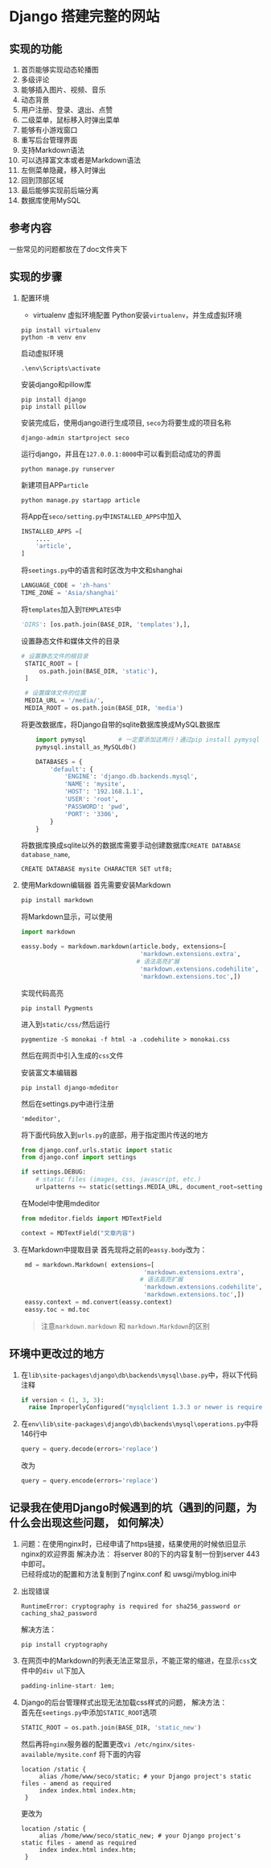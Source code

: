 # Django 搭建完整的网站

## 实现的功能
1. 首页能够实现动态轮播图
2. 多级评论
3. 能够插入图片、视频、音乐
4. 动态背景
5. 用户注册、登录、退出、点赞
6. 二级菜单，鼠标移入时弹出菜单
7. 能够有小游戏窗口
8. 重写后台管理界面
9. 支持Markdown语法
10. 可以选择富文本或者是Markdown语法
11. 左侧菜单隐藏，移入时弹出
12. 回到顶部区域
13. 最后能够实现前后端分离
14. 数据库使用MySQL

## 参考内容
一些常见的问题都放在了doc文件夹下

## 实现的步骤
1. 配置环境
   * virtualenv 虚拟环境配置
    Python安装`virtualenv`，并生成虚拟环境
    ```
    pip install virtualenv
    python -m venv env
    ```
    启动虚拟环境
    ```
    .\env\Scripts\activate
    ```
    安装django和pillow库
    ```
    pip install django
    pip install pillow
    ```

    安装完成后，使用django进行生成项目, `seco`为将要生成的项目名称
    ```
    django-admin startproject seco
    ```
    运行django，并且在`127.0.0.1:8000`中可以看到启动成功的界面
    ```
    python manage.py runserver 
    ```
    新建项目APP`article`
    ```
    python manage.py startapp article
    ```
    将App在`seco/setting.py`中`INSTALLED_APPS`中加入
    ```python
    INSTALLED_APPS =[
        ....
        'article',
    ]
    ```
    将`seetings.py`中的语言和时区改为中文和shanghai 
    ```python
    LANGUAGE_CODE = 'zh-hans'
    TIME_ZONE = 'Asia/shanghai'
    ```

    将`templates`加入到`TEMPLATES`中
    ```python
    'DIRS': [os.path.join(BASE_DIR, 'templates'),],
    ```
    设置静态文件和媒体文件的目录
    ```python
    # 设置静态文件的根目录
     STATIC_ROOT = [
         os.path.join(BASE_DIR, 'static'),
     ]

     # 设置媒体文件的位置
     MEDIA_URL = '/media/',
     MEDIA_ROOT = os.path.join(BASE_DIR, 'media')
    ```

    将更改数据库，将Django自带的sqlite数据库换成MySQL数据库
    ```python
        import pymysql         # 一定要添加这两行！通过pip install pymysql！
        pymysql.install_as_MySQLdb()

        DATABASES = {
            'default': {
                'ENGINE': 'django.db.backends.mysql',
                'NAME': 'mysite',
                'HOST': '192.168.1.1',
                'USER': 'root',
                'PASSWORD': 'pwd',
                'PORT': '3306',
            }
        }
    ```
    将数据库换成sqlite以外的数据库需要手动创建数据库`CREATE DATABASE database_name`,
    ```
    CREATE DATABASE mysite CHARACTER SET utf8;
    ```

2. 使用Markdown编辑器
   首先需要安装Markdown
   ```python 
   pip install markdown 
   ```
   将Markdown显示，可以使用
    ```python
    import markdown

    eassy.body = markdown.markdown(article.body, extensions=[
                                     'markdown.extensions.extra',
                                    # 语法高亮扩展
                                     'markdown.extensions.codehilite',
                                     'markdown.extensions.toc',])
    ```

    实现代码高亮
    ```
    pip install Pygments
    ```
    进入到`static/css/`然后运行
    ```
    pygmentize -S monokai -f html -a .codehilite > monokai.css
    ```
    然后在网页中引入生成的`css`文件

    安装富文本编辑器
    ```
    pip install django-mdeditor
    ```
    然后在settings.py中进行注册
    ```
    'mdeditor',
    ```
    将下面代码放入到`urls.py`的底部，用于指定图片传送的地方
    ```python 
    from django.conf.urls.static import static
    from django.conf import settings

    if settings.DEBUG:
        # static files (images, css, javascript, etc.)
        urlpatterns += static(settings.MEDIA_URL, document_root=settings.MEDIA_ROOT)
    ```
    在Model中使用mdeditor
    ```python
    from mdeditor.fields import MDTextField

    context = MDTextField("文章内容")
    ```

3. 在Markdown中提取目录
   首先现将之前的`eassy.body`改为：
   ```python 
    md = markdown.Markdown( extensions=[
                                     'markdown.extensions.extra',
                                    # 语法高亮扩展
                                     'markdown.extensions.codehilite',
                                     'markdown.extensions.toc',])
    eassy.context = md.convert(eassy.context)
    eassy.toc = md.toc

   ```
   > 注意`markdown.markdown` 和 `markdown.Markdown`的区别


## 环境中更改过的地方
1. 在`lib\site-packages\django\db\backends\mysql\base.py`中，将以下代码注释
   ```python
   if version < (1, 3, 3):
     raise ImproperlyConfigured("mysqlclient 1.3.3 or newer is required; you have %s" % Database.__version__) 
   ```
2. 在`env\lib\site-packages\django\db\backends\mysql\operations.py`中将146行中
   ```python
   query = query.decode(errors='replace')
   ```
   改为
   ```python 
   query = query.encode(errors='replace')
   ```

## 记录我在使用Django时候遇到的坑（遇到的问题，为什么会出现这些问题， 如何解决）
1. 问题：在使用nginx时，已经申请了https链接，结果使用的时候依旧显示nginx的欢迎界面
   解决办法：  将server 80的下的内容复制一份到server 443中即可。    
   已经将成功的配置和方法复制到了nginx.conf 和 uwsgi/myblog.ini中
   

2. 出现错误
   ```
   RuntimeError: cryptography is required for sha256_password or caching_sha2_password
   ```
   解决方法：
   ```
   pip install cryptography
   ```
3. 在网页中的Markdown的列表无法正常显示，不能正常的缩进，在显示`css`文件中的`div ul`下加入
   ```css
   padding-inline-start: 1em;
   ```

4. Django的后台管理样式出现无法加载css样式的问题，
   解决方法：           
   首先在`seetings.py`中添加`STATIC_ROOT`选项
   ```python
   STATIC_ROOT = os.path.join(BASE_DIR, 'static_new')
   ```
   然后再将`nginx`服务器的配置更改`vi /etc/nginx/sites-available/mysite.conf`
   将下面的内容
   ```
   location /static {
        alias /home/www/seco/static; # your Django project's static files - amend as required
    	index index.html index.htm;
	}
   ```
   更改为
   ```
   location /static {
        alias /home/www/seco/static_new; # your Django project's static files - amend as required
    	index index.html index.htm;
	}
   ```